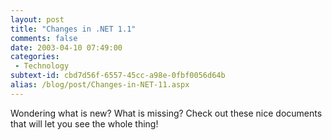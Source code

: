 ```yaml
---
layout: post
title: "Changes in .NET 1.1"
comments: false
date: 2003-04-10 07:49:00
categories:
 - Technology
subtext-id: cbd7d56f-6557-45cc-a98e-0fbf0056d64b
alias: /blog/post/Changes-in-NET-11.aspx
---
```



Wondering what is new? What is missing? Check out these nice documents that will let you see the whole thing! 
